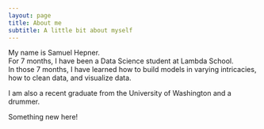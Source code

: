 ```yaml
---
layout: page
title: About me
subtitle: A little bit about myself
---
```


My name is Samuel Hepner.   
For 7 months, I have been a Data Science student at Lambda School.  
In those 7 months, I have learned how to build models in varying intricacies, how to clean data, and visualize data.  
  
I am also a recent graduate from the University of Washington and a drummer.  

Something new here!
